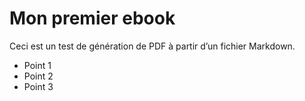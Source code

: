 # Mon premier ebook

Ceci est un test de génération de PDF à partir d’un fichier Markdown.

- Point 1
- Point 2
- Point 3
